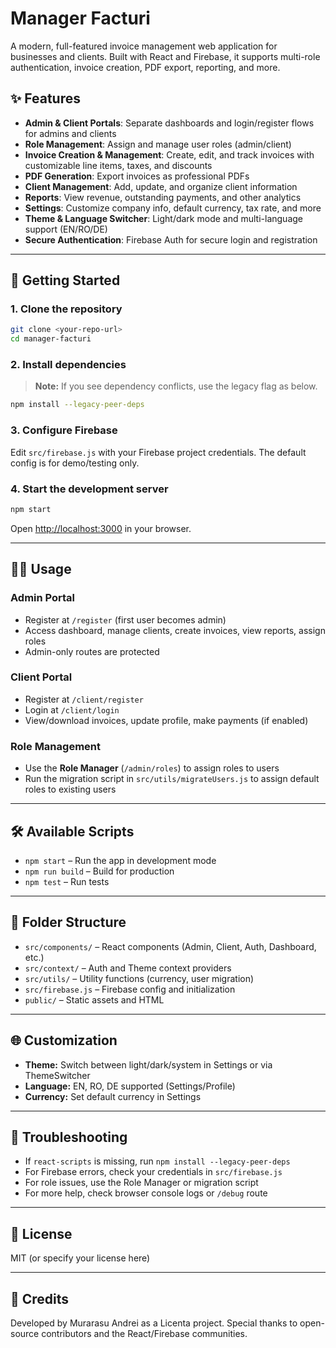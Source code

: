 # Manager Facturi

A modern, full-featured invoice management web application for businesses and clients. Built with React and Firebase, it supports multi-role authentication, invoice creation, PDF export, reporting, and more.

## ✨ Features
- **Admin & Client Portals**: Separate dashboards and login/register flows for admins and clients
- **Role Management**: Assign and manage user roles (admin/client)
- **Invoice Creation & Management**: Create, edit, and track invoices with customizable line items, taxes, and discounts
- **PDF Generation**: Export invoices as professional PDFs
- **Client Management**: Add, update, and organize client information
- **Reports**: View revenue, outstanding payments, and other analytics
- **Settings**: Customize company info, default currency, tax rate, and more
- **Theme & Language Switcher**: Light/dark mode and multi-language support (EN/RO/DE)
- **Secure Authentication**: Firebase Auth for secure login and registration

---

## 🚀 Getting Started

### 1. Clone the repository
```sh
git clone <your-repo-url>
cd manager-facturi
```

### 2. Install dependencies
> **Note:** If you see dependency conflicts, use the legacy flag as below.
```sh
npm install --legacy-peer-deps
```

### 3. Configure Firebase
Edit `src/firebase.js` with your Firebase project credentials. The default config is for demo/testing only.

### 4. Start the development server
```sh
npm start
```
Open [http://localhost:3000](http://localhost:3000) in your browser.

---

## 🧑‍💼 Usage

### Admin Portal
- Register at `/register` (first user becomes admin)
- Access dashboard, manage clients, create invoices, view reports, assign roles
- Admin-only routes are protected

### Client Portal
- Register at `/client/register`
- Login at `/client/login`
- View/download invoices, update profile, make payments (if enabled)

### Role Management
- Use the **Role Manager** (`/admin/roles`) to assign roles to users
- Run the migration script in `src/utils/migrateUsers.js` to assign default roles to existing users

---

## 🛠️ Available Scripts
- `npm start` – Run the app in development mode
- `npm run build` – Build for production
- `npm test` – Run tests

---

## 📁 Folder Structure
- `src/components/` – React components (Admin, Client, Auth, Dashboard, etc.)
- `src/context/` – Auth and Theme context providers
- `src/utils/` – Utility functions (currency, user migration)
- `src/firebase.js` – Firebase config and initialization
- `public/` – Static assets and HTML

---

## 🌐 Customization
- **Theme:** Switch between light/dark/system in Settings or via ThemeSwitcher
- **Language:** EN, RO, DE supported (Settings/Profile)
- **Currency:** Set default currency in Settings

---

## 🐞 Troubleshooting
- If `react-scripts` is missing, run `npm install --legacy-peer-deps`
- For Firebase errors, check your credentials in `src/firebase.js`
- For role issues, use the Role Manager or migration script
- For more help, check browser console logs or `/debug` route

---

## 📄 License
MIT (or specify your license here)

---

## 🙏 Credits
Developed by Murarasu Andrei as a Licenta project. Special thanks to open-source contributors and the React/Firebase communities.
